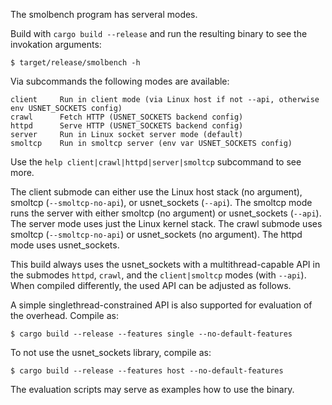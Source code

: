 The smolbench program has serveral modes.

Build with `cargo build --release` and run the resulting binary to see the invokation arguments:

    $ target/release/smolbench -h

Via subcommands the following modes are available:

    client     Run in client mode (via Linux host if not --api, otherwise env USNET_SOCKETS config)
    crawl      Fetch HTTP (USNET_SOCKETS backend config)
    httpd      Serve HTTP (USNET_SOCKETS backend config)
    server     Run in Linux socket server mode (default)
    smoltcp    Run in smoltcp server (env var USNET_SOCKETS config)

Use the `help client|crawl|httpd|server|smoltcp` subcommand to see more.

The client submode can either use the Linux host stack (no argument), smoltcp (`--smoltcp-no-api`), or usnet_sockets (`--api`). The smoltcp mode runs the server with either smoltcp (no argument) or usnet_sockets (`--api`). The server mode uses just the Linux kernel stack.
The crawl submode uses smoltcp (`--smoltcp-no-api`) or usnet_sockets (no argument). The httpd mode uses usnet_sockets.

This build always uses the usnet_sockets with a multithread-capable API in the submodes `httpd`, `crawl`, and the `client|smoltcp` modes (with `--api`).
When compiled differently, the used API can be adjusted as follows.

A simple singlethread-constrained API is also supported for evaluation of the overhead. Compile as:

    $ cargo build --release --features single --no-default-features

To not use the usnet_sockets library, compile as:

    $ cargo build --release --features host --no-default-features

The evaluation scripts may serve as examples how to use the binary.
